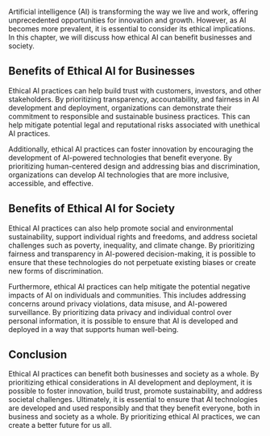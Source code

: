 
Artificial intelligence (AI) is transforming the way we live and work, offering unprecedented opportunities for innovation and growth. However, as AI becomes more prevalent, it is essential to consider its ethical implications. In this chapter, we will discuss how ethical AI can benefit businesses and society.

Benefits of Ethical AI for Businesses
-------------------------------------

Ethical AI practices can help build trust with customers, investors, and other stakeholders. By prioritizing transparency, accountability, and fairness in AI development and deployment, organizations can demonstrate their commitment to responsible and sustainable business practices. This can help mitigate potential legal and reputational risks associated with unethical AI practices.

Additionally, ethical AI practices can foster innovation by encouraging the development of AI-powered technologies that benefit everyone. By prioritizing human-centered design and addressing bias and discrimination, organizations can develop AI technologies that are more inclusive, accessible, and effective.

Benefits of Ethical AI for Society
----------------------------------

Ethical AI practices can also help promote social and environmental sustainability, support individual rights and freedoms, and address societal challenges such as poverty, inequality, and climate change. By prioritizing fairness and transparency in AI-powered decision-making, it is possible to ensure that these technologies do not perpetuate existing biases or create new forms of discrimination.

Furthermore, ethical AI practices can help mitigate the potential negative impacts of AI on individuals and communities. This includes addressing concerns around privacy violations, data misuse, and AI-powered surveillance. By prioritizing data privacy and individual control over personal information, it is possible to ensure that AI is developed and deployed in a way that supports human well-being.

Conclusion
----------

Ethical AI practices can benefit both businesses and society as a whole. By prioritizing ethical considerations in AI development and deployment, it is possible to foster innovation, build trust, promote sustainability, and address societal challenges. Ultimately, it is essential to ensure that AI technologies are developed and used responsibly and that they benefit everyone, both in business and society as a whole. By prioritizing ethical AI practices, we can create a better future for us all.
